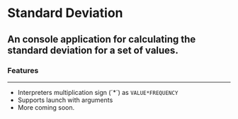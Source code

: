 # Standard Deviation
## An console application for calculating the standard deviation for a set of values.
### Features
---
* Interpreters multiplication sign (´*´) as `VALUE*FREQUENCY`
* Supports launch with arguments
* More coming soon.
